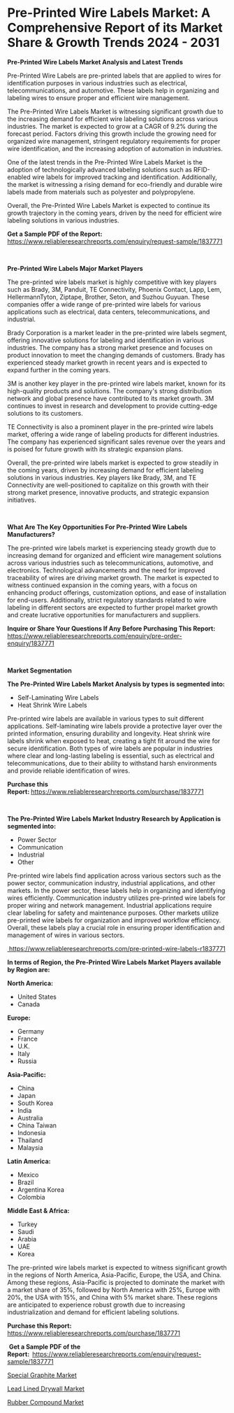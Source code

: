 <p><h1>Pre-Printed Wire Labels Market: A Comprehensive Report of its Market Share & Growth Trends 2024 - 2031</h1></p><p><strong>Pre-Printed Wire Labels Market Analysis and Latest Trends</strong></p>
<p><p>Pre-Printed Wire Labels are pre-printed labels that are applied to wires for identification purposes in various industries such as electrical, telecommunications, and automotive. These labels help in organizing and labeling wires to ensure proper and efficient wire management.</p><p>The Pre-Printed Wire Labels Market is witnessing significant growth due to the increasing demand for efficient wire labeling solutions across various industries. The market is expected to grow at a CAGR of 9.2% during the forecast period. Factors driving this growth include the growing need for organized wire management, stringent regulatory requirements for proper wire identification, and the increasing adoption of automation in industries.</p><p>One of the latest trends in the Pre-Printed Wire Labels Market is the adoption of technologically advanced labeling solutions such as RFID-enabled wire labels for improved tracking and identification. Additionally, the market is witnessing a rising demand for eco-friendly and durable wire labels made from materials such as polyester and polypropylene.</p><p>Overall, the Pre-Printed Wire Labels Market is expected to continue its growth trajectory in the coming years, driven by the need for efficient wire labeling solutions in various industries.</p></p>
<p><strong>Get a Sample PDF of the Report:&nbsp;</strong> <a href="https://www.reliableresearchreports.com/enquiry/request-sample/1837771">https://www.reliableresearchreports.com/enquiry/request-sample/1837771</a></p>
<p>&nbsp;</p>
<p><strong>Pre-Printed Wire Labels Major Market Players</strong></p>
<p><p>The pre-printed wire labels market is highly competitive with key players such as Brady, 3M, Panduit, TE Connectivity, Phoenix Contact, Lapp, Lem, HellermannTyton, Ziptape, Brother, Seton, and Suzhou Guyuan. These companies offer a wide range of pre-printed wire labels for various applications such as electrical, data centers, telecommunications, and industrial.</p><p>Brady Corporation is a market leader in the pre-printed wire labels segment, offering innovative solutions for labeling and identification in various industries. The company has a strong market presence and focuses on product innovation to meet the changing demands of customers. Brady has experienced steady market growth in recent years and is expected to expand further in the coming years.</p><p>3M is another key player in the pre-printed wire labels market, known for its high-quality products and solutions. The company's strong distribution network and global presence have contributed to its market growth. 3M continues to invest in research and development to provide cutting-edge solutions to its customers.</p><p>TE Connectivity is also a prominent player in the pre-printed wire labels market, offering a wide range of labeling products for different industries. The company has experienced significant sales revenue over the years and is poised for future growth with its strategic expansion plans.</p><p>Overall, the pre-printed wire labels market is expected to grow steadily in the coming years, driven by increasing demand for efficient labeling solutions in various industries. Key players like Brady, 3M, and TE Connectivity are well-positioned to capitalize on this growth with their strong market presence, innovative products, and strategic expansion initiatives.</p></p>
<p>&nbsp;</p>
<p><strong>What Are The Key Opportunities For Pre-Printed Wire Labels Manufacturers?</strong></p>
<p><p>The pre-printed wire labels market is experiencing steady growth due to increasing demand for organized and efficient wire management solutions across various industries such as telecommunications, automotive, and electronics. Technological advancements and the need for improved traceability of wires are driving market growth. The market is expected to witness continued expansion in the coming years, with a focus on enhancing product offerings, customization options, and ease of installation for end-users. Additionally, strict regulatory standards related to wire labeling in different sectors are expected to further propel market growth and create lucrative opportunities for manufacturers and suppliers.</p></p>
<p><strong>Inquire or Share Your Questions If Any Before Purchasing This Report:</strong> <a href="https://www.reliableresearchreports.com/enquiry/pre-order-enquiry/1837771">https://www.reliableresearchreports.com/enquiry/pre-order-enquiry/1837771</a></p>
<p>&nbsp;</p>
<p><strong>Market Segmentation</strong></p>
<p><strong>The Pre-Printed Wire Labels Market Analysis by types is segmented into:</strong></p>
<p><ul><li>Self-Laminating Wire Labels</li><li>Heat Shrink Wire Labels</li></ul></p>
<p><p>Pre-printed wire labels are available in various types to suit different applications. Self-laminating wire labels provide a protective layer over the printed information, ensuring durability and longevity. Heat shrink wire labels shrink when exposed to heat, creating a tight fit around the wire for secure identification. Both types of wire labels are popular in industries where clear and long-lasting labeling is essential, such as electrical and telecommunications, due to their ability to withstand harsh environments and provide reliable identification of wires.</p></p>
<p><strong>Purchase this Report:&nbsp;</strong><a href="https://www.reliableresearchreports.com/purchase/1837771">https://www.reliableresearchreports.com/purchase/1837771</a></p>
<p>&nbsp;</p>
<p><strong>The Pre-Printed Wire Labels Market Industry Research by Application is segmented into:</strong></p>
<p><ul><li>Power Sector</li><li>Communication</li><li>Industrial</li><li>Other</li></ul></p>
<p><p>Pre-printed wire labels find application across various sectors such as the power sector, communication industry, industrial applications, and other markets. In the power sector, these labels help in organizing and identifying wires efficiently. Communication industry utilizes pre-printed wire labels for proper wiring and network management. Industrial applications require clear labeling for safety and maintenance purposes. Other markets utilize pre-printed wire labels for organization and improved workflow efficiency. Overall, these labels play a crucial role in ensuring proper identification and management of wires in various sectors.</p></p>
<p><a href="https://www.reliableresearchreports.com/pre-printed-wire-labels-r1837771">&nbsp;https://www.reliableresearchreports.com/pre-printed-wire-labels-r1837771</a></p>
<p><strong>In terms of Region, the Pre-Printed Wire Labels Market Players available by Region are:</strong></p>
<p>
    <p> <strong> North America: </strong>
        <ul>
            <li>United States</li>
            <li>Canada</li>
        </ul>
        </p> 
    <p> <strong> Europe: </strong>
        <ul>
            <li>Germany</li>
            <li>France</li>
            <li>U.K.</li>
            <li>Italy</li>
            <li>Russia</li>
        </ul>
        </p> 
    <p> <strong> Asia-Pacific: </strong>
        <ul>
            <li>China</li>
            <li>Japan</li>
            <li>South Korea</li>
            <li>India</li>
            <li>Australia</li>
            <li>China Taiwan</li>
            <li>Indonesia</li>
            <li>Thailand</li>
            <li>Malaysia</li>
        </ul>
        </p> 
    <p> <strong> Latin America: </strong>
        <ul>
            <li>Mexico</li>
            <li>Brazil</li>
            <li>Argentina Korea</li>
            <li>Colombia</li>
        </ul>
        </p> 
    <p> <strong> Middle East & Africa: </strong>
        <ul>
            <li>Turkey</li>
            <li>Saudi</li>
            <li>Arabia</li>
            <li>UAE</li>
            <li>Korea</li>
        </ul>
    </p>
    </p>
<p><p>The pre-printed wire labels market is expected to witness significant growth in the regions of North America, Asia-Pacific, Europe, the USA, and China. Among these regions, Asia-Pacific is projected to dominate the market with a market share of 35%, followed by North America with 25%, Europe with 20%, the USA with 15%, and China with 5% market share. These regions are anticipated to experience robust growth due to increasing industrialization and demand for efficient labeling solutions.</p></p>
<p><strong>Purchase this Report: </strong><a href="https://www.reliableresearchreports.com/purchase/1837771">https://www.reliableresearchreports.com/purchase/1837771</a></p>
<p>&nbsp;<strong>Get a Sample PDF of the Report:&nbsp;&nbsp;</strong><a href="https://www.reliableresearchreports.com/enquiry/request-sample/1837771">https://www.reliableresearchreports.com/enquiry/request-sample/1837771</a></p>
<p><strong></strong></p>
<p><p><a href="https://medium.com/@nguyenthithuyduong355/special-graphite-market-size-share-trends-analysis-report-by-end-use-photovoltaic-090dbffc56e1">Special Graphite Market</a></p><p><a href="https://medium.com/@amexben1465_98864/global-lead-lined-drywall-market-focus-on-product-type-0-0625-30915ae023a1">Lead Lined Drywall Market</a></p><p><a href="https://medium.com/@sahanad234/navigating-the-global-rubber-compound-market-landscape-trends-forecasts-and-impact-analysis-9ad69f782fda">Rubber Compound Market</a></p></p>
